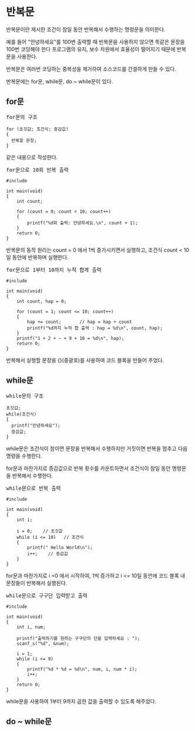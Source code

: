 # 반복문

반복문이란 제시한 조건이 참일 동안 반복해서 수행하는 명령문을 의미한다. 

예를 들어 "안녕하세요"를 100번 출력할 때 반복문을 사용하지 않으면 똑같은 문장을 100번 코딩해야 한다
프로그램의 유지, 보수 차원에서 효율성이 떨어지기 때문에 반복문을 사용한다.

반복문은 여러번 코딩하는 중복성을 제거하여 소스코드를 간결하게 만들 수 있다.

반복문에는 for문, while문, do ~ while문이 있다.

## for문

<pre>for문의 구조
<code>
for (초깃값; 조건식; 증감값)
{
  반복할 문장;
}</code></pre>
같은 내용으로 작성한다. 

<pre>for문으로 10회 반복 출력
<code>
#include<stdio.h>

int main(void)
{
	int count;

	for (count = 0; count < 10; count++)
	{
		printf("%d회 출력: 안녕하세요.\n", count + 1);
	}
	return 0;
}</code></pre>
반복문의 동작 원리는 count = 0 에서 1씩 증가시키면서 실행하고, 조건식 count < 10일 동안에 반복하며 실행한다.

<pre>for문으로 1부터 10까지 누적 합계 출력
<code>
#include<stdio.h>

int main(void)
{
	int count, hap = 0;
	
	for (count = 1; count <= 10; count++)
	{
		hap += count;       // hap = hap + count
	 	printf("%d까지 누적 합 출력 : hap = %d\n", count, hap);
	}
	printf("1 + 2 + ~ + 9 + 10 = %d\n", hap); 
	return 0;
}</code></pre>
반복해서 실행할 문장을 {}(중괄호)를 사용하여 코드 블록을 만들어 주었다.

## while문

<pre>while문의 구조
<code>
초깃값;
while(조건식)
{
  printf("안녕하세요");
  증감값;
}</code></pre>
while문은 조건식이 참이면 문장을 반복해서 수행하지만 거짓이면 반복을 멈추고 다음 명령을 수행한다.

for문과 마찬가지로 증감값으로 반복 횟수를 카운트하면서 조건식이 참일 동안 명령문을 반복해서 수행한다.

<pre>while문으로 반복 출력
<code>
#include<stdio.h>

int main(void)
{
	int i;

	i = 0;    // 초깃값
	while (i <= 10)   // 조건식
	{
		printf(" Hello World\n");
		i++;    // 증감값
	}
}</code></pre>
for문과 마찬가지로 i =0 에서 시작하여, 1씩 증가하고 i <= 10일 동안에 코드 블록 내 문장들이 반복해서 실행된다.

<pre>while문으로 구구단 입력받고 출력
<code>
#include<stdio.h>

int main(void)
{
	int i, num;

	printf("출력하기를 원하는 구구단의 단을 입력하세요 : ");
	scanf_s("%d", &num);

	i = 1;
	while (i <= 9)
	{
		printf("%d * %d = %d\n", num, i, num * i);
		i++;
	}
	return 0;
}</code></pre>
while문을 사용하여 1부터 9까지 곱한 값을 출력할 수 있도록 해주었다.

## do ~ while문